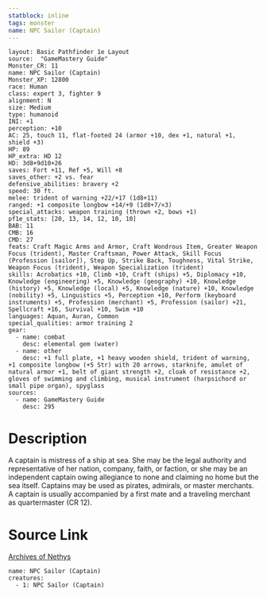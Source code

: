 ```yaml
---
statblock: inline
tags: monster
name: NPC Sailor (Captain)
---
```

```statblock
layout: Basic Pathfinder 1e Layout
source:  "GameMastery Guide"
Monster_CR: 11
name: NPC Sailor (Captain)
Monster_XP: 12800
race: Human
class: expert 3, fighter 9
alignment: N
size: Medium
type: humanoid
INI: +1
perception: +10
AC: 25, touch 11, flat-footed 24 (armor +10, dex +1, natural +1, shield +3)
HP: 89
HP_extra: HD 12
HD: 3d8+9d10+26
saves: Fort +11, Ref +5, Will +8
saves_other: +2 vs. fear
defensive_abilities: bravery +2
speed: 30 ft.
melee: trident of warning +22/+17 (1d8+11)
ranged: +1 composite longbow +14/+9 (1d8+7/×3)
special_attacks: weapon training (thrown +2, bows +1)
pf1e_stats: [20, 13, 14, 12, 10, 10]
BAB: 11
CMB: 16
CMD: 27
feats: Craft Magic Arms and Armor, Craft Wondrous Item, Greater Weapon Focus (trident), Master Craftsman, Power Attack, Skill Focus (Profession [sailor]), Step Up, Strike Back, Toughness, Vital Strike, Weapon Focus (trident), Weapon Specialization (trident)
skills: Acrobatics +10, Climb +10, Craft (ships) +5, Diplomacy +10, Knowledge (engineering) +5, Knowledge (geography) +10, Knowledge (history) +5, Knowledge (local) +5, Knowledge (nature) +10, Knowledge (nobility) +5, Linguistics +5, Perception +10, Perform (keyboard instruments) +5, Profession (merchant) +5, Profession (sailor) +21, Spellcraft +16, Survival +10, Swim +10
languages: Aquan, Auran, Common
special_qualities: armor training 2
gear:
  - name: combat
    desc: elemental gem (water)
  - name: other
    desc: +1 full plate, +1 heavy wooden shield, trident of warning, +1 composite longbow (+5 Str) with 20 arrows, starknife, amulet of natural armor +1, belt of giant strength +2, cloak of resistance +2, gloves of swimming and climbing, musical instrument (harpsichord or small pipe organ), spyglass
sources:
  - name: GameMastery Guide
    desc: 295
```
# Description
A captain is mistress of a ship at sea. She may be the legal authority and representative of her nation, company, faith, or faction, or she may be an independent captain owing allegiance to none and claiming no home but the sea itself. Captains may be used as pirates, admirals, or master merchants. A captain is usually accompanied by a first mate and a traveling merchant as quartermaster (CR 12).
# Source Link
[Archives of Nethys](https://aonprd.com/NPCDisplay.aspx?ItemName=Sailor%20(Captain))
```encounter-table
name: NPC Sailor (Captain)
creatures:
  - 1: NPC Sailor (Captain)
```
